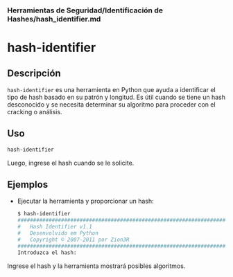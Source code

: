 ### **Herramientas de Seguridad/Identificación de Hashes/hash_identifier.md**

# hash-identifier

## Descripción

`hash-identifier` es una herramienta en Python que ayuda a identificar el tipo de hash basado en su patrón y longitud. Es útil cuando se tiene un hash desconocido y se necesita determinar su algoritmo para proceder con el cracking o análisis.

## Uso

```bash
hash-identifier
```

Luego, ingrese el hash cuando se le solicite.

## Ejemplos

- Ejecutar la herramienta y proporcionar un hash:

  ```bash
  $ hash-identifier
  #########################################################################
  #   Hash Identifier v1.1                                                #
  #   Desenvolvido em Python                                              #
  #   Copyright © 2007-2011 por Zion3R                                    #
  #########################################################################
  Introduzca el hash:
  ```

Ingrese el hash y la herramienta mostrará posibles algoritmos.

